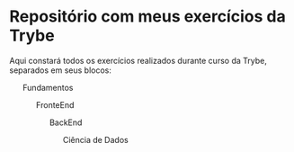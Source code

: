 <h1>Repositório com meus exercícios da Trybe</h1>

Aqui constará todos os exercícios realizados durante  curso da Trybe, separados em seus blocos:
<ul> Fundamentos
<ul> FronteEnd
<ul> BackEnd
<ul> Ciência de Dados
